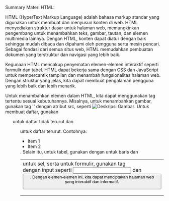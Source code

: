 Summary Materi HTML:

HTML (HyperText Markup Language) adalah bahasa markup standar yang digunakan untuk membuat dan menyusun konten di web. HTML menyediakan struktur dasar untuk halaman web, memungkinkan pengembang untuk menambahkan teks, gambar, tautan, dan elemen multimedia lainnya. Dengan HTML, konten dapat diatur dengan baik sehingga mudah dibaca dan dipahami oleh pengguna serta mesin pencari. Sebagai fondasi dari semua situs web, HTML memudahkan pembuatan dokumen yang terstruktur dan navigasi yang lebih baik.

Kegunaan HTML mencakup penyematan elemen-elemen interaktif seperti formulir dan tabel. HTML dapat bekerja sama dengan CSS dan JavaScript untuk mempercantik tampilan dan menambah fungsionalitas halaman web. Dengan struktur yang jelas, kita dapat membuat pengalaman pengguna yang lebih baik dan lebih menarik.

Untuk menambahkan elemen dalam HTML, kita dapat menggunakan tag tertentu sesuai kebutuhannya. Misalnya, untuk menambahkan gambar, gunakan tag '<img>' dengan atribut src, seperti <img src="gambar.jpg" alt="Deskripsi Gambar">. Untuk membuat daftar, gunakan <ul> untuk daftar tidak terurut dan <ol> untuk daftar terurut. Contohnya: <ul><li>Item 1</li><li>Item 2</li></ul>. Selain itu, untuk tabel, gunakan <table> dengan <tr> untuk baris dan <td> untuk sel, serta untuk formulir, gunakan tag <form> dengan input seperti <input> dan <button>. Dengan elemen-elemen ini, kita dapat menciptakan halaman web yang interaktif dan informatif.
